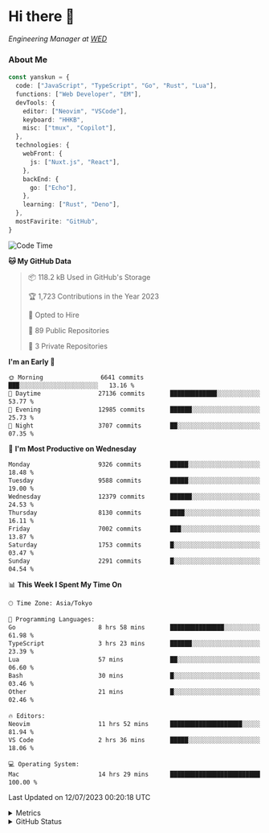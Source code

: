 # Hi there&nbsp;:wave:

<!-- ![Alt text](https://spotify-recently-played-readme.vercel.app/api?user=31kynbuubkiu3r4qh4hjuaglhfay) -->

_Engineering Manager at [WED](https://github.com/wedinc)_

### About Me

```ts
const yanskun = {
  code: ["JavaScript", "TypeScript", "Go", "Rust", "Lua"],
  functions: ["Web Developer", "EM"],
  devTools: {
    editor: ["Neovim", "VSCode"],
    keyboard: "HHKB",
    misc: ["tmux", "Copilot"],
  },
  technologies: {
    webFront: {
      js: ["Nuxt.js", "React"],
    },
    backEnd: {
      go: ["Echo"],
    },
    learning: ["Rust", "Deno"],
  },
  mostFavirite: "GitHub",
}
```

<!--START_SECTION:waka-->
![Code Time](http://img.shields.io/badge/Code%20Time-364%20hrs%2025%20mins-blue)

**🐱 My GitHub Data** 

> 📦 118.2 kB Used in GitHub's Storage 
 > 
> 🏆 1,723 Contributions in the Year 2023
 > 
> 💼 Opted to Hire
 > 
> 📜 89 Public Repositories 
 > 
> 🔑 3 Private Repositories 
 > 
**I'm an Early 🐤** 

```text
🌞 Morning                6641 commits        ███░░░░░░░░░░░░░░░░░░░░░░   13.16 % 
🌆 Daytime                27136 commits       █████████████░░░░░░░░░░░░   53.77 % 
🌃 Evening                12985 commits       ██████░░░░░░░░░░░░░░░░░░░   25.73 % 
🌙 Night                  3707 commits        ██░░░░░░░░░░░░░░░░░░░░░░░   07.35 % 
```
📅 **I'm Most Productive on Wednesday** 

```text
Monday                   9326 commits        █████░░░░░░░░░░░░░░░░░░░░   18.48 % 
Tuesday                  9588 commits        █████░░░░░░░░░░░░░░░░░░░░   19.00 % 
Wednesday                12379 commits       ██████░░░░░░░░░░░░░░░░░░░   24.53 % 
Thursday                 8130 commits        ████░░░░░░░░░░░░░░░░░░░░░   16.11 % 
Friday                   7002 commits        ███░░░░░░░░░░░░░░░░░░░░░░   13.87 % 
Saturday                 1753 commits        █░░░░░░░░░░░░░░░░░░░░░░░░   03.47 % 
Sunday                   2291 commits        █░░░░░░░░░░░░░░░░░░░░░░░░   04.54 % 
```


📊 **This Week I Spent My Time On** 

```text
🕑︎ Time Zone: Asia/Tokyo

💬 Programming Languages: 
Go                       8 hrs 58 mins       ███████████████░░░░░░░░░░   61.98 % 
TypeScript               3 hrs 23 mins       ██████░░░░░░░░░░░░░░░░░░░   23.39 % 
Lua                      57 mins             ██░░░░░░░░░░░░░░░░░░░░░░░   06.60 % 
Bash                     30 mins             █░░░░░░░░░░░░░░░░░░░░░░░░   03.46 % 
Other                    21 mins             █░░░░░░░░░░░░░░░░░░░░░░░░   02.46 % 

🔥 Editors: 
Neovim                   11 hrs 52 mins      ████████████████████░░░░░   81.94 % 
VS Code                  2 hrs 36 mins       █████░░░░░░░░░░░░░░░░░░░░   18.06 % 

💻 Operating System: 
Mac                      14 hrs 29 mins      █████████████████████████   100.00 % 
```


 Last Updated on 12/07/2023 00:20:18 UTC
<!--END_SECTION:waka-->

<details>
  <summary>Metrics</summary>
  <img src="https://github.com/yanskun/yanskun/blob/main/github-metrics.svg" alt="Metrics">
</details>

<details>
  <summary>GitHub Status</summary>
  <picture>
    <source media="(prefers-color-scheme: dark)" srcset="https://raw.githubusercontent.com/yanskun/yanskun/master/profile-summary-card-output/nord_dark/0-profile-details.svg">
   <img src="https://raw.githubusercontent.com/yanskun/yanskun/master/profile-summary-card-output/default/0-profile-details.svg">
  </picture>
  <br>
  <picture>
    <source media="(prefers-color-scheme: dark)" srcset="https://raw.githubusercontent.com/yanskun/yanskun/master/profile-summary-card-output/nord_dark/1-repos-per-language.svg">
   <img src="https://raw.githubusercontent.com/yanskun/yanskun/master/profile-summary-card-output/default/1-repos-per-language.svg">
  </picture>
  <picture>
    <source media="(prefers-color-scheme: dark)" srcset="https://raw.githubusercontent.com/yanskun/yanskun/master/profile-summary-card-output/nord_dark/2-most-commit-language.svg">
   <img src="https://raw.githubusercontent.com/yanskun/yanskun/master/profile-summary-card-output/default/2-most-commit-language.svg">
  </picture>
  <br>
  <picture>
    <source media="(prefers-color-scheme: dark)" srcset="https://raw.githubusercontent.com/yanskun/yanskun/master/profile-summary-card-output/nord_dark/3-stats.svg">
   <img src="https://raw.githubusercontent.com/yanskun/yanskun/master/profile-summary-card-output/default/3-stats.svg">
  </picture>
  <picture>
    <source media="(prefers-color-scheme: dark)" srcset="https://raw.githubusercontent.com/yanskun/yanskun/master/profile-summary-card-output/nord_dark/4-productive-time.svg">
   <img src="https://raw.githubusercontent.com/yanskun/yanskun/master/profile-summary-card-output/default/4-productive-time.svg">
  </picture>
</details>
